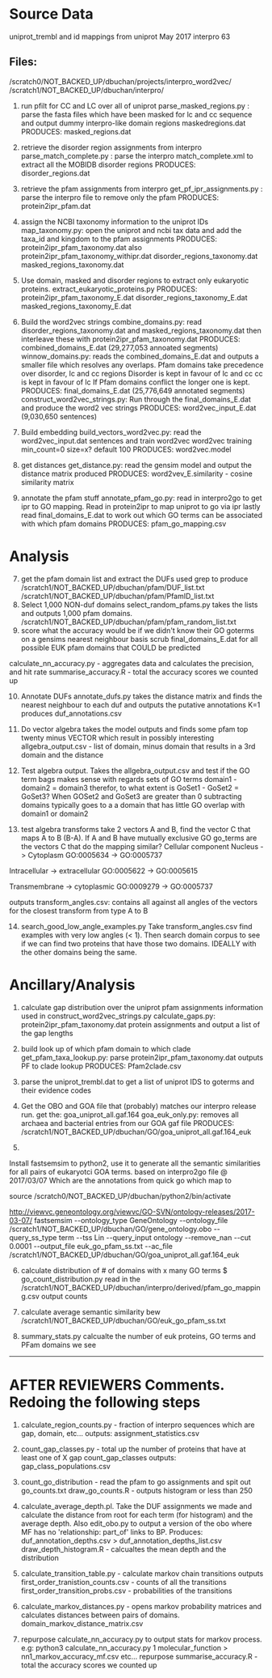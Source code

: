 # Source Data

uniprot_trembl and id mappings from uniprot May 2017
interpro 63

## Files:
/scratch0/NOT_BACKED_UP/dbuchan/projects/interpro_word2vec/
/scratch1/NOT_BACKED_UP/dbuchan/interpro/

1) run pfilt for CC and LC over all of uniprot
parse_masked_regions.py : parse the fasta files which have been masked for lc
                          and cc sequence and output dummy interpro-like
                          domain regions maskedregions.dat
                          PRODUCES: masked_regions.dat
2) retrieve the disorder region assignments from interpro
parse_match_complete.py : parse the interpro match_complete.xml to extract all
                          the MOBIDB disorder regions
                          PRODUCES: disorder_regions.dat
3) retrieve the pfam assignments from interpro
get_pf_ipr_assignments.py : parse the interpro file to remove only the pfam
                            PRODUCES: protein2ipr_pfam.dat
4) assign the NCBI taxonomy information to the uniprot IDs
map_taxonomy.py: open the uniprot and ncbi tax data and add the taxa_id and
              kingdom to the pfam assignments
              PRODUCES: protein2ipr_pfam_taxonomy.dat also protein2ipr_pfam_taxonomy_withipr.dat
                        disorder_regions_taxonomy.dat
                        masked_regions_taxonomy.dat

5) Use domain, masked and disorder regions to extract only eukaryotic proteins.
  extract_eukaryotic_proteins.py
    PRODUCES: protein2ipr_pfam_taxonomy_E.dat
              disorder_regions_taxonomy_E.dat
              masked_regions_taxonomy_E.dat
              
6) Build the word2vec strings
combine_domains.py: read disorder_regions_taxonomy.dat and
                    masked_regions_taxonomy.dat then interleave these with
                    protein2ipr_pfam_taxonomy.dat
                    PRODUCES: combined_domains_E.dat (29,277,053 annoated segments)
winnow_domains.py: reads the combined_domains_E.dat and outputs a smaller
                   file which resolves any overlaps.
                   Pfam domains take precedence over disorder, lc and cc regions
                   Disorder is kept in favour of lc and cc
                   cc is kept in favour of lc
                   If Pfam domains conflict the longer one is kept.
                   PRODUCES: final_domains_E.dat (25,776,649 annotated segments)
construct_word2vec_strings.py: Run through the final_domains_E.dat and produce
                               the word2 vec strings
                               PRODUCES: word2vec_input_E.dat
                                         (9,030,650 sentences)
7) Build embedding
build_vectors_word2vec.py: read the word2vec_input.dat sentences and train
                           word2vec
    word2vec training min_count=0
                  size=x? default 100
                        PRODUCES: word2vec.model

8) get distances
get_distance.py: read the gensim model and output the distance matrix produced
                  PRODUCES: word2vev_E.similarity - cosine similarity matrix
9) annotate the pfam stuff
annotate_pfam_go.py: read in interpro2go to get ipr to GO mapping. Read in
                     protein2ipr to map uniprot to go via ipr lastly read
                     final_domains_E.dat to work out which GO terms can be
                     associated with which pfam domains
                     PRODUCES: pfam_go_mapping.csv

# Analysis

7) get the pfam domain list and extract the DUFs
used grep to produce
/scratch1/NOT_BACKED_UP/dbuchan/pfam/DUF_list.txt
/scratch1/NOT_BACKED_UP/dbuchan/pfam/PfamID_list.txt
8) Select 1,000 NON-duf domains
select_random_pfams.py takes the lists and outputs 1,000 pfam domains.
/scratch1/NOT_BACKED_UP/dbuchan/pfam/pfam_random_list.txt
9) score what the accuracy would be if we didn't know their GO goterms on a gensims nearest neighbour basis
scrub final_domains_E.dat for all possible EUK pfam domains that COULD be predicted


calculate_nn_accuracy.py - aggregates data and calculates the precision, and hit rate
summarise_accuracy.R - total the accuracy scores we counted up


10) Annotate DUFs
annotate_dufs.py takes the distance matrix and finds the nearest neighbour to each duf and
outputs the putative annotations K=1
produces duf_annotations.csv

11) Do vector algebra
takes the model outputs and finds some pfam top twenty minus VECTOR which result
in possibly interesting
allgebra_output.csv - list of domain, minus domain that results in a 3rd domain and the distance


12) Test algebra output.
Takes the allgebra_output.csv and test if the GO term bags makes sense with
regards sets of GO terms domain1 -domain2 = domain3 therefor, to what extent
is GoSet1 - GoSet2 = GoSet3?
When GOSet2 and GoSet3 are greater than 0 subtracting domains typically goes to a a domain that has little GO overlap with domain1 or domain2

13) test algebra transforms
take 2 vectors A and B, find the vector C that maps A to B (B-A). If A and B have mutually exclusive GO go_terms are
the vectors C that do the mapping similar?
Cellular component
Nucleus -> Cytoplasm
GO:0005634 -> GO:0005737

Intracellular -> extracellular
GO:0005622 -> GO:0005615

Transmembrane -> cytoplasmic
GO:0009279 -> GO:0005737

outputs transform_angles.csv: contains all against all angles of the vectors for the closest transform from type A to B


14) search_good_low_angle_examples.py
Take transform_angles.csv find examples with very low angles (< 1). Then search domain corpus to see if we
can find two proteins that have those two domains. IDEALLY with the other domains being the same.


# Ancillary/Analysis

1) calculate gap distribution over the uniprot pfam assignments information
used in construct_word2vec_strings.py
calculate_gaps.py: protein2ipr_pfam_taxonomy.dat protein assignments and
                   output a list of the gap lengths

2) build look up of which pfam domain to which clade
get_pfam_taxa_lookup.py: parse protein2ipr_pfam_taxonomy.dat outputs PF to clade lookup
        PRODUCES: Pfam2clade.csv
3) parse the uniprot_trembl.dat to get a list of uniprot IDS to goterms and
their evidence codes
4) Get the OBO and GOA file that (probably) matches our interpro release
run.
get the: goa_uniprot_all.gaf.164
goa_euk_only.py: removes all archaea and bacterial entries from our GOA gaf file
                 PRODUCES: /scratch1/NOT_BACKED_UP/dbuchan/GO/goa_uniprot_all.gaf.164_euk
5)
Install fastsemsim to python2, use it to generate all the semantic similarities
for all pairs of eukaryotci GOA terms. based on interpro2go file @ 2017/03/07
Which are the annotations from quick go which map to

source /scratch0/NOT_BACKED_UP/dbuchan/python2/bin/activate

http://viewvc.geneontology.org/viewvc/GO-SVN/ontology-releases/2017-03-07/
fastsemsim --ontology_type GeneOntology --ontology_file /scratch1/NOT_BACKED_UP/dbuchan/GO/gene_ontology.obo --query_ss_type term --tss Lin --query_input ontology --remove_nan --cut 0.0001  --output_file euk_go_pfam_ss.txt --ac_file /scratch1/NOT_BACKED_UP/dbuchan/GO/goa_uniprot_all.gaf.164_euk

6) calculate distribution of # of domains with x many GO terms
$ go_count_distribution.py
read in the /scratch1/NOT_BACKED_UP/dbuchan/interpro/derived/pfam_go_mapping.csv
output counts

7) calculate average semantic similarity bew
/scratch1/NOT_BACKED_UP/dbuchan/GO/euk_go_pfam_ss.txt

8) summary_stats.py
calcualte the number of euk proteins, GO terms and PFam domains we see

---

# AFTER REVIEWERS Comments. Redoing the following steps

1) calculate_region_counts.py - fraction of interpro sequences which are gap, domain, etc...
    outputs: assignment_statistics.csv
2) count_gap_classes.py - total up the number of proteins that have at least one of X gap count_gap_classes
    outputs: gap_class_populations.csv
3) count_go_distribution - read the pfam to go assignments and spit out
      go_counts.txt
   draw_go_counts.R - outputs histogram or less than 250
4) calculate_average_depth.pl. Take the DUF assignments we made and calculate the distance from root for each term (for histogram) and the average depth.  Also edit_obo.py to output a version of the obo where MF has no 'relationship: part_of' links to BP. Produces: duf_annotation_depths.csv > duf_annotation_depths_list.csv
draw_depth_histogram.R - calcualtes the mean depth and the distribution

5) calculate_transition_table.py - calculate markov chain transitions outputs
  first_order_tranistion_counts.csv - counts of all the transitions
  first_order_transition_probs.csv - probabilities of the transitions
7) calculate_markov_distances.py - opens markov probability matrices and calculates distances between pairs of domains.
   domain_markov_distance_matrix.csv
8) repurpose calculate_nn_accuracy.py to output stats for markov process.
    e.g: python3 calculate_nn_accuracy.py 1 molecular_function > nn1_markov_accuracy_mf.csv
      etc...
   repurpose summarise_accuracy.R - total the accuracy scores we counted up
